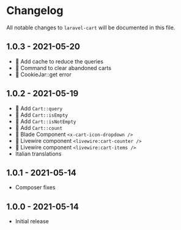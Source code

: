 # Changelog

All notable changes to `laravel-cart` will be documented in this file.

## 1.0.3 - 2021-05-20
- 💅 Add cache to reduce the queries
- 💅 Command to clear abandoned carts
- 🐛 CookieJar::get error

## 1.0.2 - 2021-05-19 
- 💅 Add `Cart::query`
- 💅 Add `Cart::isEmpty`
- 💅 Add `Cart::isNotEmpty`
- 💅 Add `Cart::count`
- 💅 Blade Component `<x-cart-icon-dropdown />`
- 💅 Livewire component `<livewire:cart-counter />`
- 💅 Livewire component `<livewire:cart-items />`
- Italian translations

## 1.0.1 - 2021-05-14
- Composer fixes

## 1.0.0 - 2021-05-14
- Initial release
